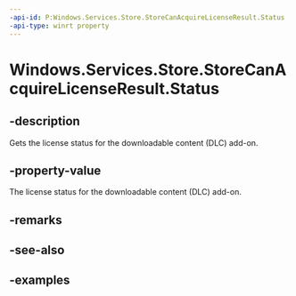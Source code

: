 ```yaml
---
-api-id: P:Windows.Services.Store.StoreCanAcquireLicenseResult.Status
-api-type: winrt property
---
```


<!-- Property syntax.
public StoreCanLicenseStatus Status { get; }
-->

# Windows.Services.Store.StoreCanAcquireLicenseResult.Status

## -description
Gets the license status for the downloadable content (DLC) add-on.

## -property-value
The license status for the downloadable content (DLC) add-on.

## -remarks

## -see-also

## -examples
